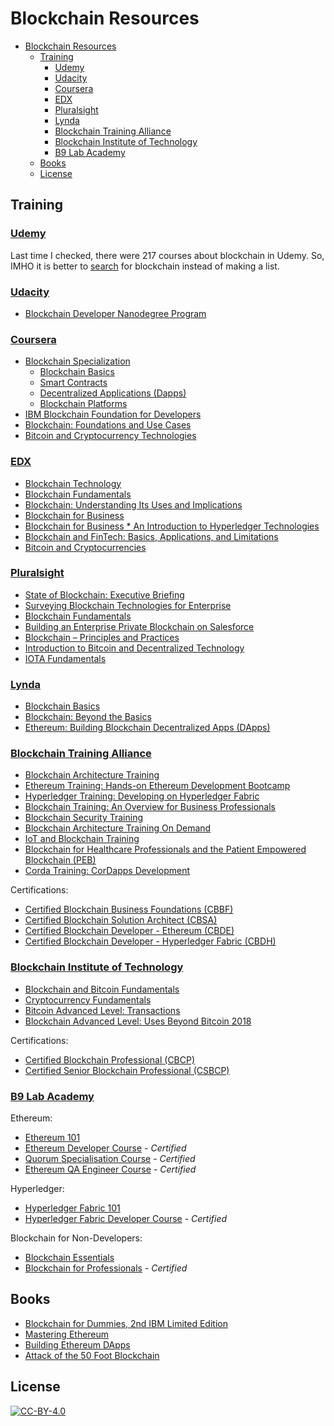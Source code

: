 # Blockchain Resources

<!-- @import "[TOC]" {cmd="toc" depthFrom=1 depthTo=6 orderedList=false} -->

<!-- code_chunk_output -->

* [Blockchain Resources](#blockchain-resources)
	* [Training](#training)
		* [Udemy](#udemyhttpswwwudemycom)
		* [Udacity](#udacityhttpswwwudacitycom)
		* [Coursera](#courserahttpswwwcourseraorg)
		* [EDX](#edxhttpswwwedxorg)
		* [Pluralsight](#pluralsighthttpswwwpluralsightcom)
		* [Lynda](#lyndahttpswwwlyndacom)
		* [Blockchain Training Alliance](#blockchain-training-alliancehttpsblockchaintrainingalliancecom)
		* [Blockchain Institute of Technology](#blockchain-institute-of-technologyhttpsblockchaininstituteoftechnologycom)
		* [B9 Lab Academy](#b9-lab-academyhttpsacademyb9labcom)
	* [Books](#books)
	* [License](#license)

<!-- /code_chunk_output -->

## Training

### [Udemy](https://www.udemy.com)

Last time I checked, there were 217 courses about blockchain in Udemy. So, IMHO it is better to [search](https://www.udemy.com/courses/search/?q=blockchain&src=sac&kw=blockchain) for blockchain instead of making a list.

### [Udacity](https://www.udacity.com)

* [Blockchain Developer Nanodegree Program](https://eu.udacity.com/course/blockchain-developer-nanodegree--nd1309)

### [Coursera](https://www.coursera.org)

* [Blockchain Specialization](https://www.coursera.org/specializations/blockchain)
  * [Blockchain Basics](https://www.coursera.org/learn/blockchain-basics)
  * [Smart Contracts](https://www.coursera.org/learn/smarter-contracts)
  * [Decentralized Applications (Dapps)](https://www.coursera.org/learn/decentralized-apps-on-blockchain)
  * [Blockchain Platforms](https://www.coursera.org/learn/blockchain-platforms)
* [IBM Blockchain Foundation for Developers](https://www.coursera.org/learn/ibm-blockchain-essentials-for-developers)
* [Blockchain: Foundations and Use Cases](https://www.coursera.org/learn/blockchain-foundations-and-use-cases)
* [Bitcoin and Cryptocurrency Technologies](https://www.coursera.org/learn/cryptocurrency)

### [EDX](https://www.edx.org)

* [Blockchain Technology](https://www.edx.org/course/blockchain-advancing-decentralized-technology)
* [Blockchain Fundamentals](https://www.edx.org/professional-certificate/uc-berkeleyx-blockchain-fundamentals)
* [Blockchain: Understanding Its Uses and Implications](https://www.edx.org/course/understanding-blockchain-and-its-implications)
* [Blockchain for Business](https://www.edx.org/professional-certificate/linuxfoundationx-blockchain-for-business)
* [Blockchain for Business \* An Introduction to Hyperledger Technologies](https://www.edx.org/course/blockchain-business-introduction-linuxfoundationx-lfs171x-0)
* [Blockchain and FinTech: Basics, Applications, and Limitations](https://www.edx.org/course/blockchain-and-fintech-basics-applications-and-limitations)
* [Bitcoin and Cryptocurrencies](https://www.edx.org/course/cryptocurrencies-bitcoin-and-the-crypto-space)

### [Pluralsight](https://www.pluralsight.com)

* [State of Blockchain: Executive Briefing](https://www.pluralsight.com/courses/state-of-blockchain-executive-briefing)
* [Surveying Blockchain Technologies for Enterprise](https://www.pluralsight.com/courses/surveying-blockchain-technologies-enterprise)
* [Blockchain Fundamentals](https://www.pluralsight.com/courses/blockchain-fundamentals)
* [Building an Enterprise Private Blockchain on Salesforce](https://www.pluralsight.com/courses/salesforce-enterprise-building-private-blockchain)
* [Blockchain – Principles and Practices](https://www.pluralsight.com/courses/blockchain-principles-practices)
* [Introduction to Bitcoin and Decentralized Technology](https://www.pluralsight.com/courses/bitcoin-decentralized-technology)
* [IOTA Fundamentals](https://www.pluralsight.com/courses/iota-fundamentals)

### [Lynda](https://www.lynda.com)

* [Blockchain Basics](https://www.lynda.com/Data-Science-tutorials/Blockchain-Basics/574704-2.html?srchtrk=index%3a1%0alinktypeid%3a2%0aq%3ablockchain%0apage%3a1%0as%3arelevance%0asa%3atrue%0aproducttypeid%3a2)
* [Blockchain: Beyond the Basics](https://www.lynda.com/Blockchain-tutorials/Blockchain-Beyond-Basics/636127-2.html?srchtrk=index%3a2%0alinktypeid%3a2%0aq%3ablockchain%0apage%3a1%0as%3arelevance%0asa%3atrue%0aproducttypeid%3a2)
* [Ethereum: Building Blockchain Decentralized Apps (DApps)](https://www.lynda.com/JavaScript-tutorials/Ethereum-Building-Blockchain-Decentralized-Apps-DApps/706935-2.html?srchtrk=index%3a5%0alinktypeid%3a2%0aq%3ablockchain%0apage%3a1%0as%3arelevance%0asa%3atrue%0aproducttypeid%3a2)

### [Blockchain Training Alliance](https://blockchaintrainingalliance.com)

* [Blockchain Architecture Training](https://blockchaintrainingalliance.com/collections/all-courses/products/blockchain-architecture)
* [Ethereum Training: Hands-on Ethereum Development Bootcamp](https://blockchaintrainingalliance.com/collections/all-courses/products/ethereum_training)
* [Hyperledger Training: Developing on Hyperledger Fabric](https://blockchaintrainingalliance.com/collections/all-courses/products/hyperledger_training)
* [Blockchain Training: An Overview for Business Professionals](https://blockchaintrainingalliance.com/collections/all-courses/products/blockchain-overview)
* [Blockchain Security Training](https://blockchaintrainingalliance.com/collections/all-courses/products/blockchain_security)
* [Blockchain Architecture Training On Demand](https://blockchaintrainingalliance.com/collections/all-courses/products/blockchain-architecture-training-online)
* [IoT and Blockchain Training](https://blockchaintrainingalliance.com/collections/all-courses/products/iot-and-blockchain-training)
* [Blockchain for Healthcare Professionals and the Patient Empowered Blockchain (PEB)](https://blockchaintrainingalliance.com/collections/all-courses/products/blockchain-for-healthcare-professionals-and-the-patient-empowered-blockchain-peb)
* [Corda Training: CorDapps Development](https://blockchaintrainingalliance.com/collections/all-courses/products/cordapps)

Certifications:

* [Certified Blockchain Business Foundations (CBBF)](https://blockchaintrainingalliance.com/collections/certifications/products/cbbf)
* [Certified Blockchain Solution Architect (CBSA)](https://blockchaintrainingalliance.com/collections/certifications/products/cbsa)
* [Certified Blockchain Developer - Ethereum (CBDE)](https://blockchaintrainingalliance.com/collections/certifications/products/cbde)
* [Certified Blockchain Developer - Hyperledger Fabric (CBDH)](https://blockchaintrainingalliance.com/collections/certifications/products/cbdh)

### [Blockchain Institute of Technology](https://blockchaininstituteoftechnology.com/)

* [Blockchain and Bitcoin Fundamentals](https://courses.blockchaininstituteoftechnology.com/courses/blockchain-and-bitcoin-fundamentals)
* [Cryptocurrency Fundamentals](https://courses.blockchaininstituteoftechnology.com/courses/cryptocurrency-fundamentals)
* [Bitcoin Advanced Level: Transactions](https://courses.blockchaininstituteoftechnology.com/courses/bitcoin-advanced-transactions)
* [Blockchain Advanced Level: Uses Beyond Bitcoin 2018](https://courses.blockchaininstituteoftechnology.com/courses/blockchain-uses-beyond-bitcoin-2018)

Certifications:

* [Certified Blockchain Professional (CBCP)](https://blockchaininstituteoftechnology.com/certifications/certified-blockchain-professional/)
* [Certified Senior Blockchain Professional (CSBCP)](https://blockchaininstituteoftechnology.com/certifications/certified-senior-blockchain-professional/)

### [B9 Lab Academy](https://academy.b9lab.com/)

Ethereum:

* [Ethereum 101](https://academy.b9lab.com/courses/B9lab/X16-0/2016/about)
* [Ethereum Developer Course](https://academy.b9lab.com/courses/B9lab/current-ethereum-developer-course) - _Certified_
* [Quorum Specialisation Course](https://academy.b9lab.com/courses/B9lab/current-Quorum-course) - _Certified_
* [Ethereum QA Engineer Course](https://academy.b9lab.com/courses/B9lab/current-ethereum-qa-engineer-course) - _Certified_

Hyperledger:

* [Hyperledger Fabric 101](https://academy.b9lab.com/courses/course-v1:B9lab+HLF-101+2017-11/about)
* [Hyperledger Fabric Developer Course](https://academy.b9lab.com/courses/B9lab/current-hyperledger-course) - _Certified_

Blockchain for Non-Developers:

* [Blockchain Essentials](https://academy.b9lab.com/courses/course-v1:Blab+BEC-FREE+2018-08/about)
* [Blockchain for Professionals](https://academy.b9lab.com/courses/B9lab/current-bfp-course) - _Certified_

## Books

* [Blockchain for Dummies, 2nd IBM Limited Edition](https://www.ibm.com/blockchain/what-is-blockchain)
* [Mastering Ethereum](http://shop.oreilly.com/product/0636920056072.do)
* [Building Ethereum DApps](https://www.manning.com/books/building-ethereum-dapps)
* [Attack of the 50 Foot Blockchain](https://davidgerard.co.uk/blockchain/book/)

## License

[![CC-BY-4.0](https://i.creativecommons.org/l/by/4.0/88x31.png)](http://creativecommons.org/licenses/by/4.0/)
